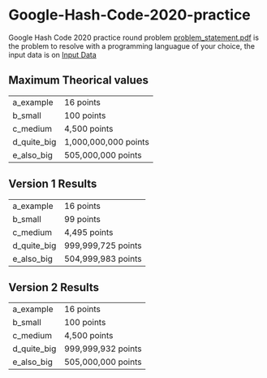 # Google-Hash-Code-2020-practice
Google Hash Code 2020 practice round problem
<a href="https://github.com/Javiito32/Google-Hash-Code-2020-practice/blob/master/problem_statement.pdf">problem_statement.pdf</a> is the problem to resolve with a programming languague of your choice, the input data is on <a href="https://github.com/Javiito32/Google-Hash-Code-2020-practice/tree/master/Input%20Data">Input Data</a>
## Maximum Theorical values
<table>
  <tr>
    <td>
      a_example
    </td>
    <td>
      16 points
    </td>
  </tr>
  <tr>
    <td>
      b_small
    </td>
    <td>
      100 points
    </td>
  </tr>
  <tr>
    <td>
      c_medium
    </td>
    <td>
      4,500 points
    </td>
  </tr>
  <tr>
    <td>
      d_quite_big
    </td>
    <td>
      1,000,000,000 points
    </td>
  </tr>
  <tr>
    <td>
      e_also_big
    </td>
    <td>
      505,000,000 points
    </td>
  </tr>
</table>

## Version 1 Results
<table>
  <tr>
    <td>
      a_example
    </td>
    <td>
      16 points
    </td>
  </tr>
  <tr>
    <td>
      b_small
    </td>
    <td>
      99 points
    </td>
  </tr>
  <tr>
    <td>
      c_medium
    </td>
    <td>
      4,495 points
    </td>
  </tr>
  <tr>
    <td>
      d_quite_big
    </td>
    <td>
      999,999,725 points
    </td>
  </tr>
  <tr>
    <td>
      e_also_big
    </td>
    <td>
      504,999,983 points
    </td>
  </tr>
</table>

## Version 2 Results
<table>
  <tr>
    <td>
      a_example
    </td>
    <td>
      16 points
    </td>
  </tr>
  <tr>
    <td>
      b_small
    </td>
    <td>
      100 points
    </td>
  </tr>
  <tr>
    <td>
      c_medium
    </td>
    <td>
      4,500 points
    </td>
  </tr>
  <tr>
    <td>
      d_quite_big
    </td>
    <td>
      999,999,932 points
    </td>
  </tr>
  <tr>
    <td>
      e_also_big
    </td>
    <td>
      505,000,000 points
    </td>
  </tr>
</table>
